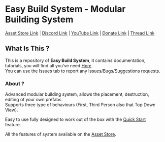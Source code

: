 # Easy Build System - Modular Building System

[Asset Store Link](https://assetstore.unity.com/packages/templates/systems/easy-build-system-modular-building-system-45394) | [Discord Link](https://discord.gg/qFM6SNW) | [YouTube Link](https://www.youtube.com/channel/UCpqX66gZrAtGJmXJA5k-ciw/) | [Donate Link](https://www.paypal.me/AdsStudio12) | [Thread Link](https://forum.unity.com/threads/2017f-easy-build-system-official-thread.366086/)

## What Is This ?

This is a repository of **Easy Build System**, it contains documentation, tutorials, you will find all you've need [Here](https://github.com/AdsCryptoz22/EasyBuildSystem/wiki).<br>
You can use the Issues tab to report any Issues/Bugs/Suggestions requests.

### About ?

Advanced modular building system, allows the placement, destruction, editing of your own prefabs.<br>
Supports three type of behaviours (First, Third Person also that Top Down View).<br>

Easy to use fully designed to work out of the box with the [Quick Start](https://github.com/AdsCryptoz22/EasyBuildSystem/wiki/Quick-Start) feature.

All the features of system available on the [Asset Store](https://assetstore.unity.com/packages/templates/systems/easy-build-system-modular-building-system-45394).
